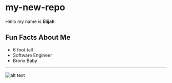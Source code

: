 # my-new-repo

Hello my name is **Elijah**.    


## **Fun Facts About Me**
- 6 foot tall
- Software Engineer 
- Bronx Baby 
----------------------------------------------------

![alt text](https://www.slashfilm.com/img/gallery/the-daily-stream-gravity-falls-is-a-dang-near-perfect-cartoon/l-intro-1656529023.jpg)
